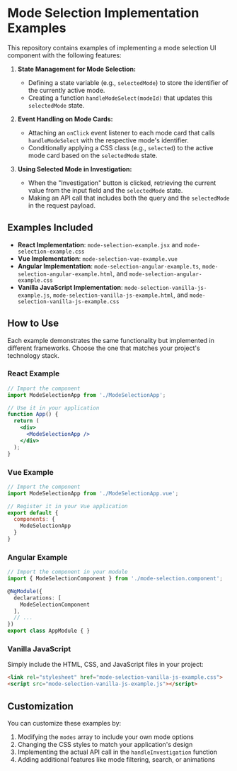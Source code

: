 # Mode Selection Implementation Examples

This repository contains examples of implementing a mode selection UI component with the following features:

1. **State Management for Mode Selection:**
   - Defining a state variable (e.g., `selectedMode`) to store the identifier of the currently active mode.
   - Creating a function `handleModeSelect(modeId)` that updates this `selectedMode` state.

2. **Event Handling on Mode Cards:**
   - Attaching an `onClick` event listener to each mode card that calls `handleModeSelect` with the respective mode's identifier.
   - Conditionally applying a CSS class (e.g., `selected`) to the active mode card based on the `selectedMode` state.

3. **Using Selected Mode in Investigation:**
   - When the "Investigation" button is clicked, retrieving the current value from the input field and the `selectedMode` state.
   - Making an API call that includes both the query and the `selectedMode` in the request payload.

## Examples Included

- **React Implementation**: `mode-selection-example.jsx` and `mode-selection-example.css`
- **Vue Implementation**: `mode-selection-vue-example.vue`
- **Angular Implementation**: `mode-selection-angular-example.ts`, `mode-selection-angular-example.html`, and `mode-selection-angular-example.css`
- **Vanilla JavaScript Implementation**: `mode-selection-vanilla-js-example.js`, `mode-selection-vanilla-js-example.html`, and `mode-selection-vanilla-js-example.css`

## How to Use

Each example demonstrates the same functionality but implemented in different frameworks. Choose the one that matches your project's technology stack.

### React Example

```jsx
// Import the component
import ModeSelectionApp from './ModeSelectionApp';

// Use it in your application
function App() {
  return (
    <div>
      <ModeSelectionApp />
    </div>
  );
}
```

### Vue Example

```javascript
// Import the component
import ModeSelectionApp from './ModeSelectionApp.vue';

// Register it in your Vue application
export default {
  components: {
    ModeSelectionApp
  }
}
```

### Angular Example

```typescript
// Import the component in your module
import { ModeSelectionComponent } from './mode-selection.component';

@NgModule({
  declarations: [
    ModeSelectionComponent
  ],
  // ...
})
export class AppModule { }
```

### Vanilla JavaScript

Simply include the HTML, CSS, and JavaScript files in your project:

```html
<link rel="stylesheet" href="mode-selection-vanilla-js-example.css">
<script src="mode-selection-vanilla-js-example.js"></script>
```

## Customization

You can customize these examples by:

1. Modifying the `modes` array to include your own mode options
2. Changing the CSS styles to match your application's design
3. Implementing the actual API call in the `handleInvestigation` function
4. Adding additional features like mode filtering, search, or animations

